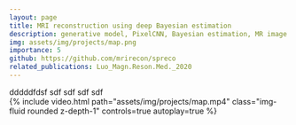 ```yaml
---
layout: page
title: MRI reconstruction using deep Bayesian estimation
description: generative model, PixelCNN, Bayesian estimation, MR image reconstruction, optimization
img: assets/img/projects/map.png
importance: 5
github: https://github.com/mrirecon/spreco
related_publications: Luo_Magn.Reson.Med._2020
---
```

<div class="row mt-3">
    <div class="col-sm mt-4 mt-md-0">
        dddddfdsf sdf sdf sdf sdf 
    </div>
    <div class="col-sm mt-2 mt-md-0">
        {% include video.html path="assets/img/projects/map.mp4" class="img-fluid rounded z-depth-1" controls=true autoplay=true %}
    </div>
</div>
